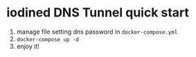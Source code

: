 # iodined DNS Tunnel quick start
1. manage file setting dns password in `docker-compose.yml`
2. `docker-compose up -d`
3. enjoy it!

